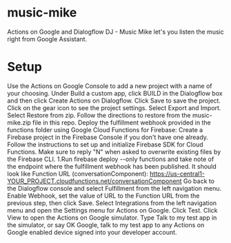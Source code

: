 # music-mike
Actions on Google and Dialogflow DJ - Music Mike let's you listen the music right from Google Assistant.

# Setup
Use the Actions on Google Console to add a new project with a name of your choosing.
Under Build a custom app, click BUILD in the Dialogflow box and then click Create Actions on Dialogflow.
Click Save to save the project.
Click on the gear icon to see the project settings.
Select Export and Import.
Select Restore from zip. Follow the directions to restore from the music-mike.zip file in this repo.
Deploy the fulfillment webhook provided in the functions folder using Google Cloud Functions for Firebase:
Create a Firebase project in the Firebase Console if you don't have one already.
Follow the instructions to set up and initialize Firebase SDK for Cloud Functions. Make sure to reply "N" when asked to overwrite existing files by the Firebase CLI. 1.Run firebase deploy --only functions and take note of the endpoint where the fulfillment webhook has been published. It should look like Function URL (conversationComponent): https://us-central1-YOUR_PROJECT.cloudfunctions.net/conversationComponent
Go back to the Dialogflow console and select Fulfillment from the left navigation menu. Enable Webhook, set the value of URL to the Function URL from the previous step, then click Save.
Select Integrations from the left navigation menu and open the Settings menu for Actions on Google.
Click Test.
Click View to open the Actions on Google simulator.
Type Talk to my test app in the simulator, or say OK Google, talk to my test app to any Actions on Google enabled device signed into your developer account.
